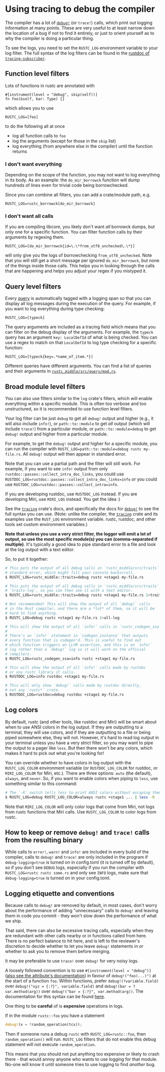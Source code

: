 # Using tracing to debug the compiler

<!-- toc -->

The compiler has a lot of [`debug!`] (or `trace!`) calls, which print out logging information
at many points. These are very useful to at least narrow down the location of
a bug if not to find it entirely, or just to orient yourself as to why the
compiler is doing a particular thing.

[`debug!`]: https://docs.rs/tracing/0.1/tracing/macro.debug.html

To see the logs, you need to set the `RUSTC_LOG` environment variable to your
log filter. The full syntax of the log filters can be found in the [rustdoc
of `tracing-subscriber`](https://docs.rs/tracing-subscriber/0.2.24/tracing_subscriber/filter/struct.EnvFilter.html#directives).

## Function level filters

Lots of functions in rustc are annotated with

```
#[instrument(level = "debug", skip(self))]
fn foo(&self, bar: Type) {}
```

which allows you to use

```
RUSTC_LOG=[foo]
```

to do the following all at once

* log all function calls to `foo`
* log the arguments (except for those in the `skip` list)
* log everything (from anywhere else in the compiler) until the function returns

### I don't want everything

Depending on the scope of the function, you may not want to log everything in its body.
As an example: the `do_mir_borrowck` function will dump hundreds of lines even for trivial
code being borrowchecked.

Since you can combine all filters, you can add a crate/module path, e.g.

```
RUSTC_LOG=rustc_borrowck[do_mir_borrowck]
```

### I don't want all calls

If you are compiling libcore, you likely don't want *all* borrowck dumps, but only one
for a specific function. You can filter function calls by their arguments by regexing them.

```
RUSTC_LOG=[do_mir_borrowck{id=\.\*from_utf8_unchecked\.\*}]
```

will only give you the logs of borrowchecking `from_utf8_unchecked`. Note that you will
still get a short message per ignored `do_mir_borrowck`, but none of the things inside those
calls. This helps you in looking through the calls that are happening and helps you adjust
your regex if you mistyped it.

## Query level filters

Every [query](query.md) is automatically tagged with a logging span so that
you can display all log messages during the execution of the query. For
example, if you want to log everything during type checking:

```
RUSTC_LOG=[typeck]
```

The query arguments are included as a tracing field which means that you can
filter on the debug display of the arguments. For example, the `typeck` query
has an argument `key: LocalDefId` of what is being checked. You can use a
regex to match on that `LocalDefId` to log type checking for a specific
function:

```
RUSTC_LOG=[typeck{key=.*name_of_item.*}]
```

Different queries have different arguments. You can find a list of queries and
their arguments in
[`rustc_middle/src/query/mod.rs`](https://github.com/rust-lang/rust/blob/master/compiler/rustc_middle/src/query/mod.rs#L18).

## Broad module level filters

You can also use filters similar to the `log` crate's filters, which will enable
everything within a specific module. This is often too verbose and too unstructured,
so it is recommended to use function level filters.

Your log filter can be just `debug` to get all `debug!` output and
higher (e.g., it will also include `info!`), or `path::to::module` to get *all*
output (which will include `trace!`) from a particular module, or
`path::to::module=debug` to get `debug!` output and higher from a particular
module.

For example, to get the `debug!` output and higher for a specific module, you
can run the compiler with `RUSTC_LOG=path::to::module=debug rustc my-file.rs`.
All `debug!` output will then appear in standard error.

Note that you can use a partial path and the filter will still work. For
example, if you want to see `info!` output from only
`rustdoc::passes::collect_intra_doc_links`, you could use
`RUSTDOC_LOG=rustdoc::passes::collect_intra_doc_links=info` *or* you could use
`RUSTDOC_LOG=rustdoc::passes::collect_intra=info`.

If you are developing rustdoc, use `RUSTDOC_LOG` instead. If you are developing
Miri, use `MIRI_LOG` instead. You get the idea :)

See the [`tracing`] crate's docs, and specifically the docs for [`debug!`] to
see the full syntax you can use. (Note: unlike the compiler, the [`tracing`]
crate and its examples use the `RUST_LOG` environment variable. rustc, rustdoc,
and other tools set custom environment variables.)

**Note that unless you use a very strict filter, the logger will emit a lot of
output, so use the most specific module(s) you can (comma-separated if
multiple)**. It's typically a good idea to pipe standard error to a file and
look at the log output with a text editor.

So, to put it together:

```bash
# This puts the output of all debug calls in `rustc_middle/src/traits` into
# standard error, which might fill your console backscroll.
$ RUSTC_LOG=rustc_middle::traits=debug rustc +stage1 my-file.rs

# This puts the output of all debug calls in `rustc_middle/src/traits` in
# `traits-log`, so you can then see it with a text editor.
$ RUSTC_LOG=rustc_middle::traits=debug rustc +stage1 my-file.rs 2>traits-log

# Not recommended! This will show the output of all `debug!` calls
# in the Rust compiler, and there are a *lot* of them, so it will be
# hard to find anything.
$ RUSTC_LOG=debug rustc +stage1 my-file.rs 2>all-log

# This will show the output of all `info!` calls in `rustc_codegen_ssa`.
#
# There's an `info!` statement in `codegen_instance` that outputs
# every function that is codegen'd. This is useful to find out
# which function triggers an LLVM assertion, and this is an `info!`
# log rather than a `debug!` log so it will work on the official
# compilers.
$ RUSTC_LOG=rustc_codegen_ssa=info rustc +stage1 my-file.rs

# This will show the output of all `info!` calls made by rustdoc
# or any rustc library it calls.
$ RUSTDOC_LOG=info rustdoc +stage1 my-file.rs

# This will only show `debug!` calls made by rustdoc directly,
# not any `rustc*` crate.
$ RUSTDOC_LOG=rustdoc=debug rustdoc +stage1 my-file.rs
```

## Log colors

By default, rustc (and other tools, like rustdoc and Miri) will be smart about
when to use ANSI colors in the log output. If they are outputting to a terminal,
they will use colors, and if they are outputting to a file or being piped
somewhere else, they will not. However, it's hard to read log output in your
terminal unless you have a very strict filter, so you may want to pipe the
output to a pager like `less`. But then there won't be any colors, which makes
it hard to pick out what you're looking for!

You can override whether to have colors in log output with the `RUSTC_LOG_COLOR`
environment variable (or `RUSTDOC_LOG_COLOR` for rustdoc, or `MIRI_LOG_COLOR`
for Miri, etc.). There are three options: `auto` (the default), `always`, and
`never`. So, if you want to enable colors when piping to `less`, use something
similar to this command:

```bash
# The `-R` switch tells less to print ANSI colors without escaping them.
$ RUSTC_LOG=debug RUSTC_LOG_COLOR=always rustc +stage1 ... | less -R
```

Note that `MIRI_LOG_COLOR` will only color logs that come from Miri, not logs
from rustc functions that Miri calls. Use `RUSTC_LOG_COLOR` to color logs from
rustc.

## How to keep or remove `debug!` and `trace!` calls from the resulting binary

While calls to `error!`, `warn!` and `info!` are included in every build of the compiler,
calls to `debug!` and `trace!` are only included in the program if
`debug-logging=true` is turned on in config.toml (it is
turned off by default), so if you don't see `DEBUG` logs, especially
if you run the compiler with `RUSTC_LOG=rustc rustc some.rs` and only see
`INFO` logs, make sure that `debug-logging=true` is turned on in your
config.toml.

## Logging etiquette and conventions

Because calls to `debug!` are removed by default, in most cases, don't worry
about the performance of adding "unnecessary" calls to `debug!` and leaving them in code you
commit - they won't slow down the performance of what we ship.

That said, there can also be excessive tracing calls, especially
when they are redundant with other calls nearby or in functions called from
here. There is no perfect balance to hit here, and is left to the reviewer's
discretion to decide whether to let you leave `debug!` statements in or whether to ask
you to remove them before merging.

It may be preferable to use `trace!` over `debug!` for very noisy logs.

A loosely followed convention is to use `#[instrument(level = "debug")]`
([also see the attribute's documentation](https://docs.rs/tracing-attributes/0.1.17/tracing_attributes/attr.instrument.html))
in favour of `debug!("foo(...)")` at the start of a function `foo`.
Within functions, prefer `debug!(?variable.field)` over `debug!("xyz = {:?}", variable.field)`
and `debug!(bar = ?var.method(arg))` over `debug!("bar = {:?}", var.method(arg))`.
The documentation for this syntax can be found [here](https://docs.rs/tracing/0.1.28/tracing/#recording-fields).

One thing to be **careful** of is **expensive** operations in logs.

If in the module `rustc::foo` you have a statement

```Rust
debug!(x = ?random_operation(tcx));
```

Then if someone runs a debug `rustc` with `RUSTC_LOG=rustc::foo`, then
`random_operation()` will run. `RUSTC_LOG` filters that do not enable this
debug statement will not execute `random_operation`.

This means that you should not put anything too expensive or likely to crash
there - that would annoy anyone who wants to use logging for that module.
No-one will know it until someone tries to use logging to find *another* bug.

[`tracing`]: https://docs.rs/tracing
